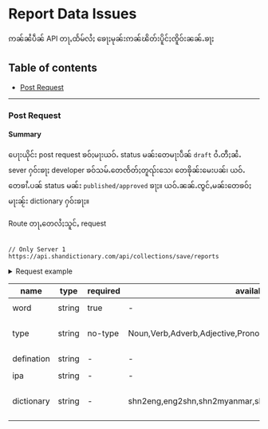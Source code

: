# Report Data Issues

ဢၼ်ၼႆပဵၼ် API တႃႇထႅမ်လႆႈ ၶေႃႈမုၼ်းဢၼ်ၽိတ်းပိူင်ႈၸိူဝ်းၼၼ်ႉၶႃႈ

## Table of contents
- [Post Request](#post-request.md)


-----

### Post Request


#### Summary
ပေႃးယိုင်း post request ၶဝ်ႈမႃးယဝ်ႉ status မၼ်းတေမႃးပဵၼ် `draft` ဝႆႉတီႈၼႆႉ sever ႁဝ်းၶႃႈ developer ၶဝ်သမ်ႉတေၸႅတ်ႈတူၺ်းသေ၊ တေၶိုၼ်းမေးပၼ်၊ ယဝ်ႉတေၶၢႆႉပၼ် status မၼ်း `published/approved` ၶႃႈ။ ယဝ်ႉၼၼ်ႉၸွင်ႇမၼ်းတေၶဝ်ႈမႃးၼႂ်း dictionary ႁဝ်းၶႃႈ။


Route တႃႇတေလႆႈသူင်ႇ request

```

// Only Server 1
https://api.shandictionary.com/api/collections/save/reports

```

<details>
<summary>
Request example
</summary>

```
    fetch('https://api.shandictionary.com/api/collections/save/reports?token=<token>', {
        method: 'post',
        headers: { 'Content-Type': 'application/json' },
        body: JSON.stringify({
            data: {
              word:'ၸၢမ်း',
              type:'Verb',
              defination:'Test',
              ipa:'tɛst',
              dictionary:'shn2eng'
          }
        })
    })
    .then(collection => collection.json())
    .then(collection => console.log(collection));
```

</details>



| name       | type   | required | available values                                                        | description                                                                                         |
|------------|--------|----------|-------------------------------------------------------------------------|-----------------------------------------------------------------------------------------------------|
| word       | string | true     | -                                                                       | တူဝ်/ၶေႃႈ                                                                                            |
| type       | string | no-type  | Noun,Verb,Adverb,Adjective,Pronoun,Preposition,Conjunction,Interjection | part of speeches မိူၼ်ၼင်ႇ Noun,Verb,Adverb,Adjective,Pronoun,Preposition,Conjunction,Interjection    |
| defination | string | -        | -                                                                       | လွင်ႈသပ်းလႅင်း defination မၼ်း                                                                      |
| ipa        | string | -        | -                                                                       | [International Phonetic Alphabet](https://en.wikipedia.org/wiki/International_Phonetic_Alphabet)    |
| dictionary | string | -        | shn2eng,eng2shn,shn2myanmar,shn2shn                                     | ယၢမ်းလဵဝ်တႄႉ dictionary ႁဝ်းမီႊဝႆႉ 4 မဵဝ်းၶႃႈ၊ တေလႆႈလိူၵ်ႈပၼ် dictionary ဢၼ်လႂ်ၼၼ်ႉမီးလွင်ႈၽိတ်းဝႆႉၼႆၶႃႈ |